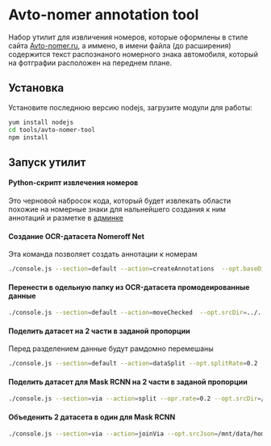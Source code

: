 Avto-nomer annotation tool
==========================

Набор утилит для извличения номеров, которые оформлены в стиле сайта [Avto-nomer.ru](Avto-nomer.ru), 
а иммено, в имени файла (до расширения) содержится текст распознаного номерного знака автомобиля, который на фотграфии 
расположен на переднем плане. 

## Установка
Установите последнюю версию nodejs, загрузите модули для работы:
```bash
yum install nodejs
cd tools/avto-nomer-tool
npm install
```



## Запуск утилит

#### Python-скрипт извлечения номеров
Это черновой набросок кода, который будет извлекать области похожие на номерные знаки для нальнейшего создания к ним 
аннотаций и разметке в [админке](https://github.com/ria-com/nomeroff-net/tree/master/moderation)  


#### Создание OCR-датасета Nomeroff Net
Эта команда позволяет создать аннотации к номерам
```bash
./console.js --section=default --action=createAnnotations  --opt.baseDir=../../datasets/ocr/kz/kz2
```

#### Перенести в одельную папку из OCR-датасета промодеированные данные
```bash
./console.js --section=default --action=moveChecked  --opt.srcDir=../../datasets/ocr/kz/draft --opt.targetDir=../../datasets/ocr/kz/checked  
```


#### Поделить датасет на 2 части в заданой пропорции
Перед разделением данные будут рамдомно перемешаны
```bash
./console.js --section=default --action=dataSplit --opt.splitRate=0.2  --opt.srcDir=../../datasets/ocr/draft --opt.targetDir=../../datasets/ocr/test  
```


#### Поделить датасет для Mask RCNN на 2 части в заданой пропорции
```bash
./console.js --section=via --action=split --opr.rate=0.2 --opt.srcDir=/mnt/data/home/nn/datasets/autoriaNumberplateDataset-2019-06-07/draft --opt.targetDir=/mnt/data/home/nn/datasets/autoriaNumberplateDataset-2019-06-07 --opt.viaFile=via_region_data.json```
```

#### Объеденить 2 датасета в один для Mask RCNN
```bash
./console.js --section=via --action=joinVia --opt.srcJson=/mnt/data/home/nn/datasets/autoriaNumberplateDataset-2019-06-11/src1/via_data_ria_1_full.json --opt.srcJson=/mnt/data/home/nn/datasets/autoriaNumberplateDataset-2019-06-11/src2/via_data_ria2.json --opt.targetDir=/mnt/data/home/nn/datasets/autoriaNumberplateDataset-2019-06-11/target --opt.viaFile=via_region_data.json
```


